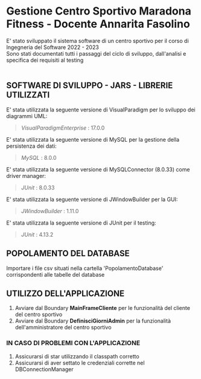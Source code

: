 # Gestione Centro Sportivo Maradona Fitness - Docente Annarita Fasolino

E' stato sviluppato il sistema software di un centro sportivo per il corso di Ingegneria del Software 2022 - 2023 <br>
Sono stati documentati tutti i passaggi del ciclo di sviluppo, dall'analisi e specifica dei requisiti al testing <br><br>

## SOFTWARE DI SVILUPPO - JARS - LIBRERIE UTILIZZATI

E' stata utilizzata la seguente versione di VisualParadigm per lo sviluppo dei diagrammi UML:

> _VisualParadigmEnterprise_ : 17.0.0

E' stata utilizzata la seguente versione di MySQL per la gestione della persistenza dei dati:

> _MySQL_ : 8.0.0

E' stata utilizzata la seguente versione di MySQLConnector (8.0.33) come driver manager:

> _JUnit_ : 8.0.33

E' stata utilizzata la seguente versione di JWindowBuilder per la GUI:

> _JWindowBuilder_ : 1.11.0

E' stata utilizzata la seguente versione di JUnit per il testing:

> _JUnit_ : 4.13.2


## POPOLAMENTO DEL DATABASE

Importare i file csv situati nella cartella 'PopolamentoDatabase' corrispondenti alle tabelle del database    

## UTILIZZO DELL'APPLICAZIONE

1. Avviare dal Boundary **MainFrameCliente** per le funzionalità del cliente del centro sportivo
2. Avviare dal Boundary **DefinisciGiorniAdmin** per la funzionalità dell'amministratore del centro sportivo

### IN CASO DI PROBLEMI CON L'APPLICAZIONE
1. Assicurarsi di star utilizzando il classpath corretto
2. Assicurarsi di aver settato le credenziali corrette nel DBConnectionManager
